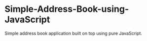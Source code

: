 # Simple-Address-Book-using-JavaScript
Simple address book application built on top using pure JavaScript. 
